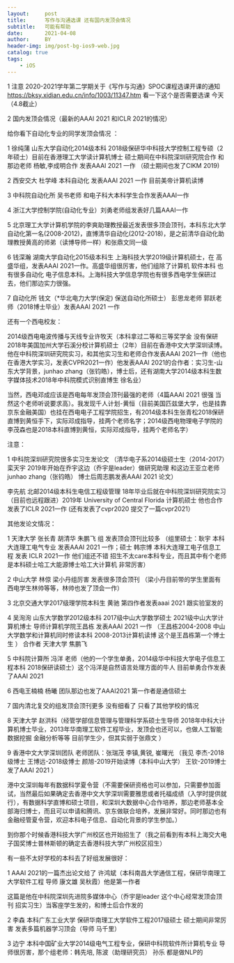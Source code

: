 ```yaml
---
layout:     post
title:      写作与沟通选课 还有国内发顶会情况
subtitle:   可能有帮助
date:       2021-04-08
author:     BY
header-img: img/post-bg-ios9-web.jpg
catalog: true
tags:
    - iOS
---
```

1 注意 
2020-2021学年第二学期关于《写作与沟通》SPOC课程选课开课的通知
https://bksy.xidian.edu.cn/info/1003/11347.htm
看一下这个是否需要选课 今天（4.8截止）

2 国内发顶会情况（最新的AAAI 2021 和ICLR 2021的情况）

给你看下自动化专业的同学发顶会情况 ：

1 徐纯蒲 山东大学自动化2014级本科 2018级保研华中科技大学控制工程专硕（2年硕士）目前在香港理工大学读计算机博士 硕士期间在中科院深圳研究院合作 和那边老师 杨敏,李成明合作  发表AAAI 2021 一作 （硕士期间也发了CIKM 2019)

2 西安交大 杜学峰 本科自动化 发表AAAI 2021 一作 目前美帝计算机读博

3 中科院自动化所 吴书老师 和电子科大本科学生合作发表AAAI一作

4 浙江大学控制学院(自动化专业）刘勇老师组发表好几篇AAAI一作 

5 北京理工大学计算机学院的李爽助理教授最近发表很多顶会顶刊，本科东北大学自动化第一名(2008-2012)，直博清华自动化(2012-2018)，是之前清华自动化助理教授黄高的师弟（读博导师一样）和张鼎文同一级

6 钱深瀚 湖南大学自动化2015级本科生 上海科技大学2019级计算机硕士，在 高盛华组，发表AAAI 2021一作。高盛华组很厉害，他们组除了计算机 软件本科 也有很多自动化 电子信息本科。上海科技大学信息学院也有很多西电学生保研过去，他们那边实力很强。

7 自动化所  钱文（*华北电力大学(保定) 保送自动化所硕士）  彭思龙老师  郭跃老师（2018博士毕业）发表AAAI 2021 一作 



还有一个西电校友：

2014级西电电波传播与天线专业许牧天（本科拿过二等和三等奖学金 没有保研 2018年美国加州大学石溪分校计算机硕士（2年）目前在香港中文大学深圳读博。
他在中科院深圳研究院实习，和其他实习生和老师合作发表AAAI 2021一作（他也在香港大学实习，发表CVPR2021一作）他发表AAAI 2021的合作者：实习生-山东大学背景，junhao zhang（张钧皓），博士后，还有湖南大学2014级本科生数字媒体技术2018年中科院模式识别直博生 徐名业）

当然，西电邓成应该是西电每年发顶会顶刊最强的老师（4篇AAAI 2021 很强 当然这个老师听说要求高）。我发现千人计划-黄恒（目前美国匹兹堡大学，也是挂靠京东金融美国）也挂在西电电子工程学院招生，有2014级本科生张青松2018保研直博到黄恒手下，实际邓成指导，挂两个老师名字；2014级西电物理电子学院的李茂森也是2018本科直博到黄恒，实际邓成指导，挂两个老师名字）

注意：

1 中科院深圳研究院很多实习生发论文
（清华电子系2014级硕士生（2014-2017）栾天宇 2019年开始在乔宇这边（乔宇是leader）做研究助理 和这边王亚立老师  junhao zhang（张钧皓） 博士后周志鹏发表AAAI 2021 论文）


李先航 北邮2014级本科生电信工程级管理  18年毕业后就在中科院深圳研究院实习（目前也远程跟进）2019年 University of Central Florida 计算机硕士 他也合作发表了ICLR 2021一作 (还有发表了cvpr2020 提交了一篇cvpr2021）
 
其他发论文情况：

1 天津大学 张长青 胡清华 朱鹏飞 组 发表顶会顶刊比较多 （组里硕士：耿宇 本科大连理工电气专业 发表AAAI 2021 一作；硕士 韩宗博 本科大连理工电子信息工程 发表 ICLR 2021一作 他们组还不错 招生不太care本科专业，而且其中有个老师是本科硕士哈工大能源博士哈工大计算机 非常厉害）

2 中山大学 林倞 梁小丹组厉害 发表很多顶会顶刊 （梁小丹目前带的学生里面有西电学生林帅等等，林帅也发了顶会一作）

3 北京交通大学2017级理学院本科生 黄驰 第四作者发表aaai 2021 跟实验室发的

4 吴洵洵 山东大学数学2012级本科 2017级中山大学数学硕士 2021级中山大学计算机博士 导师计算机学院王昌栋 发表AAAI 2021 一作 
（王昌栋2004-2008 中山大学数学和计算机同时修读本科 2008-2013计算机读博 这个是王昌栋第一个博士生 ） 合作者 天津大学 焦鹏飞 

5 中科院计算所 冯洋 老师（他的一个学生单勇，2014级华中科技大学电子信息工程本科 2018保研读硕士）这个冯洋是自然语言处理方面的牛人 目前单勇合作发表了AAAI 2021

6 西电王楠楠 杨曦 团队那边也发了AAAI2021 第一作者是通信硕士 

7 国内清北复交的组发顶会顶刊更多 没有细看了 只看了其他学校的情况

8 天津大学 赵洪科（经管学部信息管理与管理科学系硕士生导师 2018年中科大计算机博士毕业，2013年华南理工软件工程毕业，发顶会也还可以，也做人工智能 数据挖掘 金融分析等等 目前学生少，但其实弱于张鼎文 ）

9 香港中文大学深圳团队 老师团队：张瑞茂 李镇,黄锐, 崔曙光 （我见 李杰-2018级博士 王博远-2018级博士 颜旭-2019开始读博（本科中山大学） 王钦-2019博士 发了AAAI 2021 ）

港中文深圳每年有数据科学夏令营（不需要保研资格也可以参加，只需要参加面试，当然最后如果确定去香港中文大学深圳需要雅思或者托福成绩（入学时提供就行），有数据科学直博和硕士项目，和深圳大数据中心合作培养，那边老师基本全部海归博士，而且可以申请和腾讯、京东做联合培养，发展非常好。同时那边也有金融经管夏令营，欢迎本科电子信息、自动化背景的学生参加。）

到你那个时候香港科技大学广州校区也开始招生了（我之前看到有本科上海交大电子国奖博士普林斯顿的确定去香港科技大学广州校区招生）


有一些不太好学校的本科去了好组发展很好：

1 AAAI 2021的一篇杰出论文给了 许鸿斌（本科南昌大学通信工程，保研华南理工大学软件工程 导师 康文雄 吴秋霞）他是第一作者 

这篇是他在中科院深圳先进院多媒体中心（乔宇是leader 这个中心经常发顶会顶刊 招实习生）当客座学生发的，和博士后合作发的

2 李森 本科广东工业大学 保研华南理工大学软件工程2017级硕士 硕士期间非常厉害 发表多篇机器学习顶会（导师 马千里）

3 边宁 本科中国矿业大学2014级电气工程专业，保研中科院软件所计算机专业  导师很厉害，那个组老师：韩先培, 陈波（助理研究员） 孙乐 都是做NLP的
